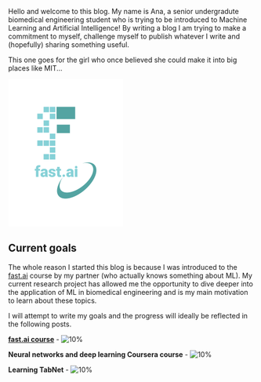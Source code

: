 Hello and welcome to this blog. My name is Ana, a senior undergradute biomedical engineering student who is trying to be introduced to Machine Learning and Artificial Intelligence! By writing a blog I am trying to make a commitment to myself, challenge myself to publish whatever I write and (hopefully) sharing something useful. 

This one goes for the girl who once believed she could make it into big places like MIT... 

![Poorly photoshopped image of myself in front of the MIT building](images/logo.png)

## Current goals

The whole reason I started this blog is because I was introduced to the [fast.ai](https://www.fast.ai) course by my partner (who actually knows something about ML). My current research project has allowed me the opportunity to dive deeper into the application of ML in biomedical engineering and is my main motivation to learn about these topics. 

I will attempt to write my goals and the progress will ideally be reflected in the following posts.

[**fast.ai course**](https://www.fast.ai) - ![10%](https://progress-bar.dev/10)

**Neural networks and deep learning Coursera course** - ![10%](https://progress-bar.dev/10)

**Learning TabNet** - ![10%](https://progress-bar.dev/10)
